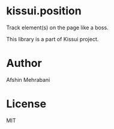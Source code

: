 # kissui.position
Track element(s) on the page like a boss.

This library is a part of Kissui project.

# Author
Afshin Mehrabani

# License
MIT
